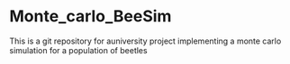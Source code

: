 # Monte_carlo_BeeSim
This is a git repository for auniversity project implementing a monte carlo simulation for a population of beetles
